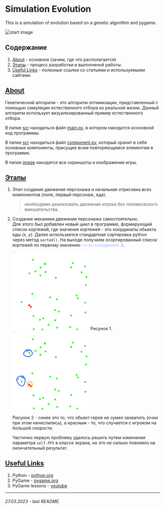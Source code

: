 # Simulation Evolution

This is a simulation of evolution based on a genetic algorithm and pygame.

![start image](https://i.ytimg.com/vi/9BajDA6ceTU/maxresdefault.jpg)

## Содержание
1. [About](https://github.com/voronov-nikita/simulation-evolution#-about-) - основное (зачем, где что располагается)
2. [Этапы](https://github.com/voronov-nikita/simulation-evolution#-%D1%8D%D1%82%D0%B0%D0%BF%D1%8B-) - процесс разработки и выполненой работы.
3. [Useful Links](https://github.com/voronov-nikita/simulation-evolution#-useful-links-) - полезные ссылки со статьями и используемыми сайтами.

## <u> **About** </u>
Генетический алгоритм - это алгоритм оптимизации, представленный с помощью симуляции естественного отбора из реальной жизни. Данный алгоритм использует визуализированный пример естественного отбора.

В папке [scr](/scr/) находиться файл [main.py](/scr/main.py), в котором находится осоновной код программы.

В папке [scr](/scr/) находиться файл [component.py](/scr/component.py), который хранит в себе основные компоненты, присущие всем повторяющимся элементам в программе.

В папке [image](/image/) находятся все скриншоты и изображения игры.

## <u><b> Этапы </b></u>

1. Этап создания движения персонажа и начальная отрисовка всех компонентов (поле, первый персонаж, еда).
    > необходимо реализовать движение игрока без человесеского вмешательства.

2. Создание механики движения персонажа самостоятельно. <br>
Для этого был добавлен новый цикл в программе, формирующий список кортежей, где значения кортежей - это координаты обьекта еды _(x, y)_. Далее использкется стандартная сортировка python через метод ```sorted()```. На выходе получаем осортированный список кортежей по первому значению <font color=#aabbff> т.е по координате __X__</font>.

    <img src="image/Снимок экрана 2023-03-27 222703.png" width="250">
    Рисунок 1.

    <img src="image/screen_1_2.png" width="250">

    Рисунок 2 - синее это то, что обьект героя не сумел захватить (очки при этом начислились), а красным - то, что случается с игроком на большой скорости.

    Частично первую проблему удалось решить путем изменения параметра ```self.FPS``` в классе экрана, но это не сильно повлияло на окончательный результат.

## <u> **Useful Links** </u>
1. Python - [python.org](https://python.org)
2. PyGame - [pygame.org](https://www.pygame.org)
3. PyGame lessons - [youtube](https://youtube.com/playlist?list=PLA0M1Bcd0w8xg_hyqpPpHdbZnPubSyIQ_)

-------------------
###### 27.03.2023 - last README.